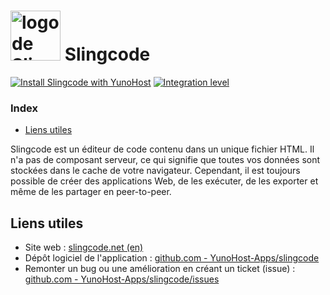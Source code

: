 # <img src="/images/slingcode_logo.svg" height="80px" alt="logo de Slingcode"> Slingcode

[![Install Slingcode with YunoHost](https://install-app.yunohost.org/install-with-yunohost.svg)](https://install-app.yunohost.org/?app=slingcode) [![Integration level](https://dash.yunohost.org/integration/slingcode.svg)](https://dash.yunohost.org/appci/app/slingcode)

### Index

- [Liens utiles](#liens-utiles)

Slingcode est un éditeur de code contenu dans un unique fichier HTML. Il n'a pas de composant serveur, ce qui signifie que toutes vos données sont stockées dans le cache de votre navigateur. Cependant, il est toujours possible de créer des applications Web, de les exécuter, de les exporter et même de les partager en peer-to-peer.

## Liens utiles

+ Site web : [slingcode.net (en)](https://slingcode.net/)
+ Dépôt logiciel de l'application : [github.com - YunoHost-Apps/slingcode](https://github.com/chr15m/slingcode)
+ Remonter un bug ou une amélioration en créant un ticket (issue) : [github.com - YunoHost-Apps/slingcode/issues](https://github.com/YunoHost-Apps/slingcode_ynh/issues)
